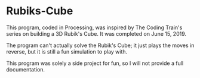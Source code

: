 # Rubiks-Cube
This program, coded in Processing, was inspired by The Coding Train's series on building a 3D Rubik's Cube. It was completed on June 15, 2019.

The program can't actually solve the Rubik's Cube; it just plays the moves in reverse, but it is still a fun simulation to play with.

This program was solely a side project for fun, so I will not provide a full documentation.
